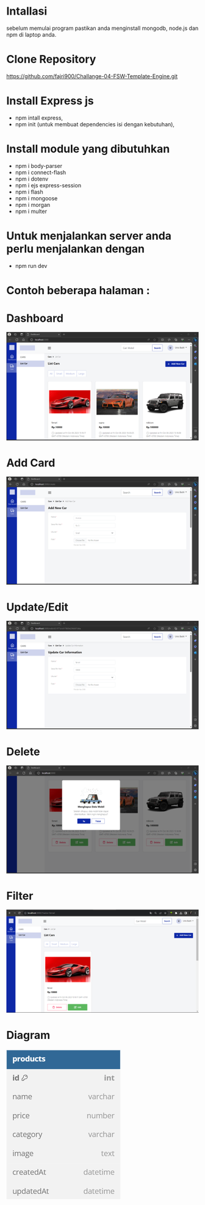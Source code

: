 # Intallasi

sebelum memulai program pastikan anda menginstall mongodb, node.js dan npm di laptop anda.

# Clone Repository

https://github.com/fajri900/Challange-04-FSW-Template-Engine.git

# Install Express js

- npm intall express,
- npm init (untuk membuat dependencies isi dengan kebutuhan),

# Install module yang dibutuhkan

- npm i body-parser
- npm i connect-flash
- npm i dotenv
- npm i ejs express-session
- npm i flash
- npm i mongoose
- npm i morgan
- npm i multer

# Untuk menjalankan server anda perlu menjalankan dengan

- npm run dev

# Contoh beberapa halaman :

# Dashboard

![Dashboard](./gambar/dashboard.png)

# Add Card

![Add Card](./gambar/addcard.png)

# Update/Edit

![Update/Edit](./gambar/edit.png)

# Delete

![Delete](./gambar/delete.png)

# Filter

![Filter](./gambar/filter.png)

# Diagram

![Diagram](./gambar/diagram.png)
